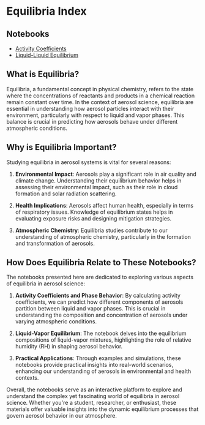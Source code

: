 # Equilibria Index

## Notebooks

- [Activity Coefficients](notebooks/activity_part1.ipynb)
- [Liquid-Liquid Equilibrium](notebooks/equilibria_part1.ipynb)

## What is Equilibria?

Equilibria, a fundamental concept in physical chemistry, refers to the state where the concentrations of reactants and products in a chemical reaction remain constant over time. In the context of aerosol science, equilibria are essential in understanding how aerosol particles interact with their environment, particularly with respect to liquid and vapor phases. This balance is crucial in predicting how aerosols behave under different atmospheric conditions.

## Why is Equilibria Important?

Studying equilibria in aerosol systems is vital for several reasons:

1. **Environmental Impact**: Aerosols play a significant role in air quality and climate change. Understanding their equilibrium behavior helps in assessing their environmental impact, such as their role in cloud formation and solar radiation scattering.

2. **Health Implications**: Aerosols affect human health, especially in terms of respiratory issues. Knowledge of equilibrium states helps in evaluating exposure risks and designing mitigation strategies.

3. **Atmospheric Chemistry**: Equilibria studies contribute to our understanding of atmospheric chemistry, particularly in the formation and transformation of aerosols.

## How Does Equilibria Relate to These Notebooks?

The notebooks presented here are dedicated to exploring various aspects of equilibria in aerosol science:

1. **Activity Coefficients and Phase Behavior**: By calculating activity coefficients, we can predict how different components of aerosols partition between liquid and vapor phases. This is crucial in understanding the composition and concentration of aerosols under varying atmospheric conditions.

2. **Liquid-Vapor Equilibrium**: The notebook delves into the equilibrium compositions of liquid-vapor mixtures, highlighting the role of relative humidity (RH) in shaping aerosol behavior.

3. **Practical Applications**: Through examples and simulations, these notebooks provide practical insights into real-world scenarios, enhancing our understanding of aerosols in environmental and health contexts.

Overall, the notebooks serve as an interactive platform to explore and understand the complex yet fascinating world of equilibria in aerosol science. Whether you're a student, researcher, or enthusiast, these materials offer valuable insights into the dynamic equilibrium processes that govern aerosol behavior in our atmosphere.
